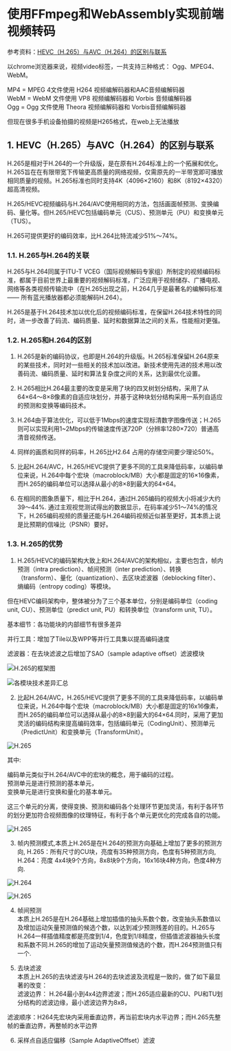 # 使用FFmpeg和WebAssembly实现前端视频转码

参考资料：[HEVC（H.265）与AVC（H.264）的区别与联系](https://blog.csdn.net/fireroll/article/details/77827156)

以chrome浏览器来说，视频video标签，一共支持三种格式： Ogg、MPEG4、WebM。  

MP4 = MPEG 4文件使用 H264 视频编解码器和AAC音频编解码器  
WebM = WebM 文件使用 VP8 视频编解码器和 Vorbis 音频编解码器  
Ogg = Ogg 文件使用 Theora 视频编解码器和 Vorbis音频编解码器  

但现在很多手机设备拍摄的视频是H265格式，在web上无法播放

## 1. HEVC（H.265）与AVC（H.264）的区别与联系

H.265是相对于H.264的一个升级版，是在原有H.264标准上的一个拓展和优化。H.265旨在在有限带宽下传输更高质量的网络视频，仅需原先的一半带宽即可播放相同质量的视频。H.265标准也同时支持4K（4096×2160）和8K（8192×4320）超高清视频。  

H.265/HEVC视频编码与H.264/AVC使用相同的方法，包括画面帧预测、变换编码、量化等。但H.265/HEVC包括编码单元（CUS）、预测单元（PU）和变换单元（TUS）。  

H.265可提供更好的编码效率，比H.264比特流减少51%～74%。  

### 1.1. H.265与H.264的关联

H.265与H.264同属于ITU-T VCEG（国际视频解码专家组）所制定的视频编码标准，都属于目前世界上最重要的视频解码标准，广泛应用于视频储存、广播电视、网络等各类视频传输流中（在H.265出现之前，H.264几乎是最著名的编解码标准 —— 所有蓝光播放器都必须能解码H.264）。  

H.265是基于H.264技术加以优化后的视频编码标准，在保留H.264技术特性的同时，进一步改善了码流、编码质量、延时和数据算法之间的关系，性能相对更强。  

### 1.2. H.265和H.264的区别

1. H.265是新的编码协议，也即是H.264的升级版。H.265标准保留H.264原来的某些技术，同时对一些相关的技术加以改进。新技术使用先进的技术用以改善码流、编码质量、延时和算法复杂度之间的关系，达到最优化设置。  

2. H.265相比H.264最主要的改变是采用了块的四叉树划分结构，采用了从64×64～8×8像素的自适应块划分，并基于这种块划分结构采用一系列自适应的预测和变换等编码技术。  

3. H.264由于算法优化，可以低于1Mbps的速度实现标清数字图像传送；H.265则可以实现利用1~2Mbps的传输速度传送720P（分辨率1280×720）普通高清音视频传送。  

4. 同样的画质和同样的码率，H.265比H2.64 占用的存储空间要少理论50%。  

5. 比起H.264/AVC，H.265/HEVC提供了更多不同的工具来降低码率，以编码单位来说，H.264中每个宏块（macroblock/MB）大小都是固定的16×16像素，而H.265的编码单位可以选择从最小的8×8到最大的64×64。

6. 在相同的图象质量下，相比于H.264，通过H.265编码的视频大小将减少大约39～44%. 通过主观视觉测试得出的数据显示，在码率减少51～74%的情况下，H.265编码视频的质量还能与H.264编码视频近似甚至更好，其本质上说是比预期的信噪比（PSNR）要好。  

### 1.3. H.265的优势

1. H.265/HEVC的编码架构大致上和H.264/AVC的架构相似，主要也包含，帧内预测（intra prediction）、帧间预测（inter prediction）、转换（transform）、量化（quantization）、去区块滤波器（deblocking filter）、熵编码（entropy coding）等模块。  

但在HEVC编码架构中，整体被分为了三个基本单位，分别是编码单位（coding unit, CU）、预测单位（predict unit, PU）和转换单位（transform unit, TU）。    

基本细节：各功能块的内部细节有很多差异  

并行工具：增加了Tile以及WPP等并行工具集以提高编码速度  

滤波器：在去块滤波之后增加了SAO（sample adaptive offset）滤波模块  

![H.265的框架图](images/h265_1.png)

![各模块技术差异汇总](images/h265_2.png)

2. 比起H.264/AVC，H.265/HEVC提供了更多不同的工具来降低码率，以编码单位来说，H.264中每个宏块（macroblock/MB）大小都是固定的16x16像素，而H.265的编码单位可以选择从最小的8×8到最大的64×64.同时，采用了更加灵活的编码结构来提高编码效率，包括编码单元（CodingUnit）、预测单元（PredictUnit）和变换单元（TransformUnit）。  


![H.265](images/h265_3.png)

其中:

编码单元类似于H.264/AVC中的宏块的概念，用于编码的过程。  
预测单元是进行预测的基本单元，  
变换单元是进行变换和量化的基本单元。  

这三个单元的分离，使得变换、预测和编码各个处理环节更加灵活，有利于各环节的划分更加符合视频图像的纹理特征，有利于各个单元更优化的完成各自的功能。 

![H.265](images/h265_4.png)

3.  帧内预测模式,本质上H.265是在H.264的预测方向基础上增加了更多的预测方向, H.265：所有尺寸的CU块，亮度有35种预测方向，色度有5种预测方向, H.264：亮度 4x4块9个方向，8x8块9个方向，16x16块4种方向，色度4种方向.

![H.264](images/h265_5.png)

![H.265](images/h265_6.png)

4. 帧间预测  
本质上H.265是在H.264基础上增加插值的抽头系数个数，改变抽头系数值以及增加运动矢量预测值的候选个数，以达到减少预测残差的目的。H.265与H.264一样插值精度都是亮度到1/4，色度到1/8精度，但插值滤波器抽头长度和系数不同.H.265的增加了运动矢量预测值候选的个数，而H.264预测值只有一个.  

5. 去块滤波  
本质上H.265的去块滤波与H.264的去块滤波及流程是一致的，做了如下最显著的改变：  
滤波边界： H.264最小到4x4边界滤波；而H.265适应最新的CU、PU和TU划分结构的滤波边缘，最小滤波边界为8x8，  

滤波顺序：H264先宏块内采用垂直边界，再当前宏块内水平边界；而H.265先整帧的垂直边界，再整帧的水平边界  

6. 采样点自适应偏移（Sample AdaptiveOffset）滤波  







